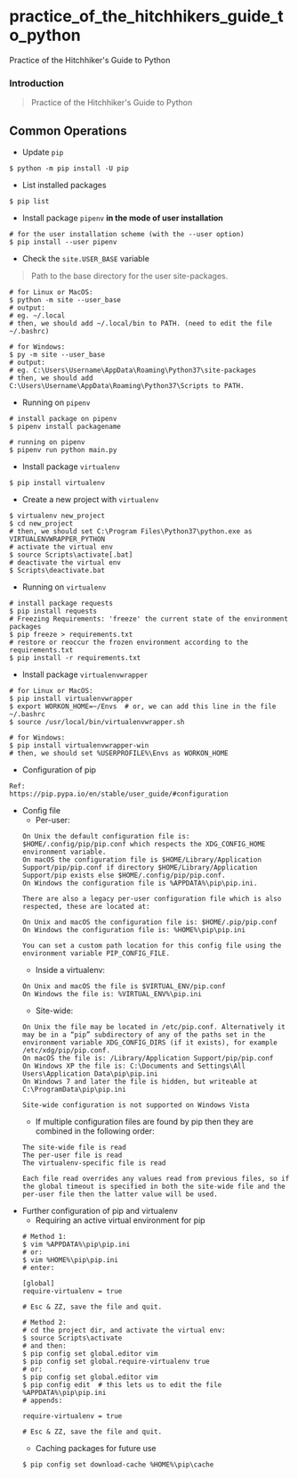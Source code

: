 # practice_of_the_hitchhikers_guide_to_python

Practice of the Hitchhiker's Guide to Python

### Introduction

> Practice of the Hitchhiker's Guide to Python

## Common Operations

- Update `pip`
```
$ python -m pip install -U pip
``` 
- List installed packages
```
$ pip list
```
- Install package `pipenv` **in the mode of user installation**
```
# for the user installation scheme (with the --user option)
$ pip install --user pipenv
```
- Check the `site.USER_BASE` variable
> Path to the base directory for the user site-packages.
```
# for Linux or MacOS:
$ python -m site --user_base
# output:
# eg. ~/.local
# then, we should add ~/.local/bin to PATH. (need to edit the file ~/.bashrc)

# for Windows:
$ py -m site --user_base
# output:
# eg. C:\Users\Username\AppData\Roaming\Python37\site-packages
# then, we should add C:\Users\Username\AppData\Roaming\Python37\Scripts to PATH.
```
- Running on `pipenv`
```
# install package on pipenv
$ pipenv install packagename

# running on pipenv
$ pipenv run python main.py
```
- Install package `virtualenv`
```
$ pip install virtualenv
```
- Create a new project with `virtualenv`
```
$ virtualenv new_project
$ cd new_project
# then, we should set C:\Program Files\Python37\python.exe as VIRTUALENVWRAPPER_PYTHON
# activate the virtual env
$ source Scripts\activate[.bat]
# deactivate the virtual env
$ Scripts\deactivate.bat
```
- Running on `virtualenv`
```
# install package requests
$ pip install requests
# Freezing Requirements: 'freeze' the current state of the environment packages
$ pip freeze > requirements.txt
# restore or reoccur the frozen environment according to the requirements.txt
$ pip install -r requirements.txt
```
- Install package `virtualenvwrapper`
```
# for Linux or MacOS:
$ pip install virtualenvwrapper
$ export WORKON_HOME=~/Envs  # or, we can add this line in the file ~/.bashrc
$ source /usr/local/bin/virtualenvwrapper.sh

# for Windows:
$ pip install virtualenvwrapper-win
# then, we should set %USERPROFILE%\Envs as WORKON_HOME
```
- Configuration of pip
```
Ref:
https://pip.pypa.io/en/stable/user_guide/#configuration
```
- Config file
    - Per-user:
    ```
    On Unix the default configuration file is: $HOME/.config/pip/pip.conf which respects the XDG_CONFIG_HOME environment variable.
    On macOS the configuration file is $HOME/Library/Application Support/pip/pip.conf if directory $HOME/Library/Application Support/pip exists else $HOME/.config/pip/pip.conf.
    On Windows the configuration file is %APPDATA%\pip\pip.ini.

    There are also a legacy per-user configuration file which is also respected, these are located at:

    On Unix and macOS the configuration file is: $HOME/.pip/pip.conf
    On Windows the configuration file is: %HOME%\pip\pip.ini

    You can set a custom path location for this config file using the environment variable PIP_CONFIG_FILE.
    ```
    - Inside a virtualenv:
    ```
    On Unix and macOS the file is $VIRTUAL_ENV/pip.conf
    On Windows the file is: %VIRTUAL_ENV%\pip.ini
    ```
    - Site-wide:
    ```
    On Unix the file may be located in /etc/pip.conf. Alternatively it may be in a “pip” subdirectory of any of the paths set in the environment variable XDG_CONFIG_DIRS (if it exists), for example /etc/xdg/pip/pip.conf.
    On macOS the file is: /Library/Application Support/pip/pip.conf
    On Windows XP the file is: C:\Documents and Settings\All Users\Application Data\pip\pip.ini
    On Windows 7 and later the file is hidden, but writeable at C:\ProgramData\pip\pip.ini

    Site-wide configuration is not supported on Windows Vista
    ```
    - If multiple configuration files are found by pip then they are combined in the following order:
    ```
    The site-wide file is read
    The per-user file is read
    The virtualenv-specific file is read

    Each file read overrides any values read from previous files, so if the global timeout is specified in both the site-wide file and the per-user file then the latter value will be used.
    ```
- Further configuration of pip and virtualenv
    - Requiring an active virtual environment for pip
    ```
    # Method 1:
    $ vim %APPDATA%\pip\pip.ini
    # or:
    $ vim %HOME%\pip\pip.ini
    # enter:
    
    [global]
    require-virtualenv = true
    
    # Esc & ZZ, save the file and quit.
    
    # Method 2:
    # cd the project dir, and activate the virtual env:
    $ source Scripts\activate
    # and then:
    $ pip config set global.editor vim
    $ pip config set global.require-virtualenv true
    # or:
    $ pip config set global.editor vim
    $ pip config edit  # this lets us to edit the file %APPDATA%\pip\pip.ini
    # appends:
    
    require-virtualenv = true
    
    # Esc & ZZ, save the file and quit.
    
    ```
    - Caching packages for future use
    ```
    $ pip config set download-cache %HOME%\pip\cache
    ```
